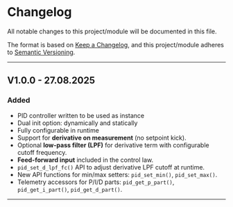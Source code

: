 # Changelog
All notable changes to this project/module will be documented in this file.

The format is based on [Keep a Changelog](https://keepachangelog.com/en/1.0.0/),
and this project/module adheres to [Semantic Versioning](https://semver.org/spec/v2.0.0.html).

---
## V1.0.0 - 27.08.2025

### Added 
 - PID controller written to be used as instance
 - Dual init option: dynamically and statically
 - Fully configurable in runtime
 - Support for **derivative on measurement** (no setpoint kick).  
 - Optional **low-pass filter (LPF)** for derivative term with configurable cutoff frequency.  
 - **Feed-forward input** included in the control law.  
 - `pid_set_d_lpf_fc()` API to adjust derivative LPF cutoff at runtime.  
 - New API functions for min/max setters: `pid_set_min()`, `pid_set_max()`.   
 - Telemetry accessors for P/I/D parts: `pid_get_p_part()`, `pid_get_i_part()`, `pid_get_d_part()`.  

---